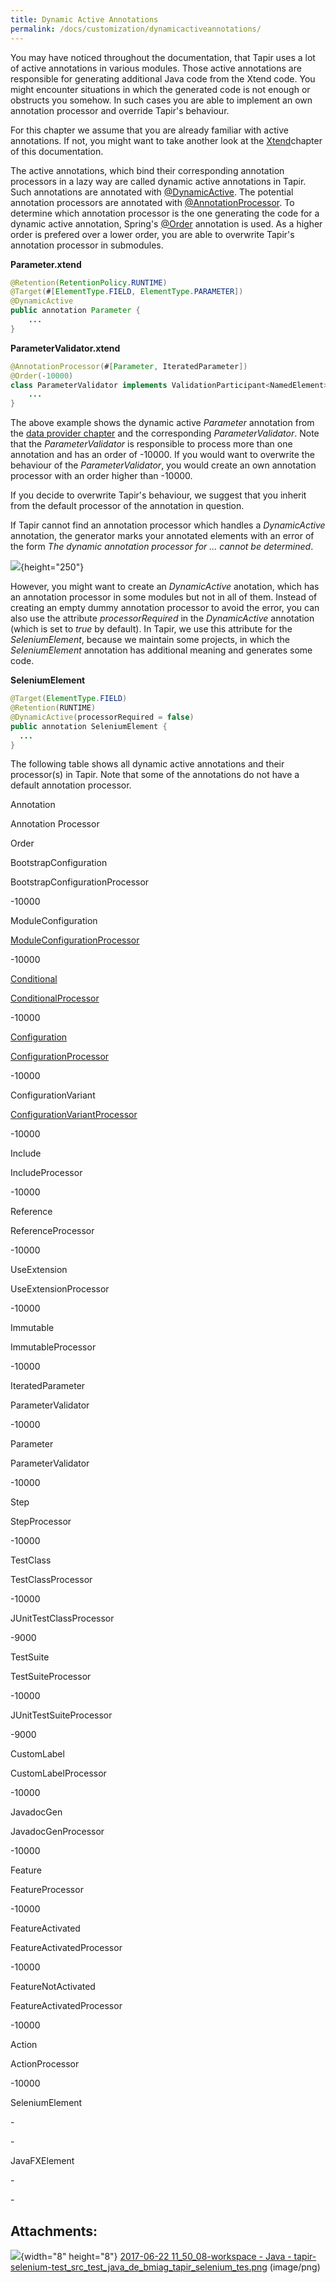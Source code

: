 ```yaml
---
title: Dynamic Active Annotations
permalink: /docs/customization/dynamicactiveannotations/
---
```


You may have noticed throughout the documentation, that Tapir uses a lot
of active annotations in various modules. Those active annotations are
responsible for generating additional Java code from the Xtend code. You
might encounter situations in which the generated code is not enough or
obstructs you somehow. In such cases you are able to implement an own
annotation processor and override Tapir's behaviour.

For this chapter we assume that you are already familiar with active
annotations. If not, you might want to take another look at the
[Xtend](45219887.html)chapter of this documentation.

The active annotations, which bind their corresponding annotation
processors in a lazy way are called dynamic active annotations in Tapir.
Such annotations are annotated with
[@DynamicActive](https://psbm-mvnrepo-p.intranet.kiel.bmiag.de/tapir/latest/apidocs/de/bmiag/tapir/annotationprocessing/annotation/DynamicActive.html).
The potential annotation processors are annotated with
[@AnnotationProcessor](https://psbm-mvnrepo-p.intranet.kiel.bmiag.de/tapir/latest/apidocs/de/bmiag/tapir/annotationprocessing/annotation/AnnotationProcessor.html).
To determine which annotation processor is the one generating the code
for a dynamic active annotation, Spring's
[@Order](https://docs.spring.io/spring/docs/current/javadoc-api/org/springframework/core/annotation/Order.html)
annotation is used. As a higher order is prefered over a lower order,
you are able to overwrite Tapir's annotation processor in submodules.

**Parameter.xtend**

``` java
@Retention(RetentionPolicy.RUNTIME)
@Target(#[ElementType.FIELD, ElementType.PARAMETER])
@DynamicActive
public annotation Parameter {
    ...
}
```

**ParameterValidator.xtend**

``` java
@AnnotationProcessor(#[Parameter, IteratedParameter])
@Order(-10000)
class ParameterValidator implements ValidationParticipant<NamedElement> {
    ...
}
```


The above example shows the dynamic active *Parameter* annotation from
the [data provider chapter](Data_Provider) and the corresponding
*ParameterValidator*. Note that the *ParameterValidator* is responsible
to process more than one annotation and has an order of -10000. If you
would want to overwrite the behaviour of the *ParameterValidator*, you
would create an own annotation processor with an order higher than
-10000.

If you decide to overwrite Tapir's behaviour, we suggest that you
inherit from the default processor of the annotation in question.

If Tapir cannot find an annotation processor which handles
a *DynamicActive* annotation, the generator marks your annotated
elements with an error of the form *The dynamic annotation processor for
... cannot be determined*.

![](img/docs/45940941/49184774.png){height="250"}

However, you might want to create an *DynamicActive* anotation, which
has an annotation processor in some modules but not in all of them.
Instead of creating an empty dummy annotation processor to avoid the
error, you can also use the attribute *processorRequired* in the
*DynamicActive* annotation (which is set to *true* by default). In
Tapir, we use this attribute for the *SeleniumElement*, because we
maintain some projects, in which the *SeleniumElement* annotation has
additional meaning and generates some code.

**SeleniumElement**

``` java
@Target(ElementType.FIELD)
@Retention(RUNTIME)
@DynamicActive(processorRequired = false)
public annotation SeleniumElement {
  ...
}
```

The following table shows all dynamic active annotations and their
processor(s) in Tapir. Note that some of the annotations do not have a
default annotation processor.

Annotation

Annotation Processor

Order

BootstrapConfiguration

BootstrapConfigurationProcessor

-10000

ModuleConfiguration

[ModuleConfigurationProcessor](https://psbm-mvnrepo-p.intranet.kiel.bmiag.de/tapir/latest/apidocs/de/bmiag/tapir/bootstrap/annotation/ModuleConfigurationProcessor.html)

-10000

[Conditional](https://psbm-mvnrepo-p.intranet.kiel.bmiag.de/tapir/latest/apidocs/de/bmiag/tapir/conditional/annotations/Conditional.html)

[ConditionalProcessor](https://psbm-mvnrepo-p.intranet.kiel.bmiag.de/tapir/latest/apidocs/de/bmiag/tapir/conditional/annotations/ConditionalProcessor.html)

-10000

[Configuration](https://psbm-mvnrepo-p.intranet.kiel.bmiag.de/tapir/latest/apidocs/de/bmiag/tapir/configuration/annotation/configuration/Configuration.html)

[ConfigurationProcessor](https://psbm-mvnrepo-p.intranet.kiel.bmiag.de/tapir/latest/apidocs/de/bmiag/tapir/configuration/annotation/configuration/ConfigurationProcessor.html)

-10000

ConfigurationVariant

[ConfigurationVariantProcessor](https://psbm-mvnrepo-p.intranet.kiel.bmiag.de/tapir/latest/apidocs/de/bmiag/tapir/configuration/annotation/variant/ConfigurationVariant.ConfigurationVariantProcessor.html)

-10000

Include

IncludeProcessor

-10000

Reference

ReferenceProcessor

-10000

UseExtension

UseExtensionProcessor

-10000

Immutable

ImmutableProcessor

-10000

IteratedParameter

ParameterValidator

-10000

Parameter

ParameterValidator

-10000

Step

StepProcessor

-10000

TestClass

TestClassProcessor

-10000

JUnitTestClassProcessor

-9000

TestSuite

TestSuiteProcessor

-10000

JUnitTestSuiteProcessor

-9000

CustomLabel

CustomLabelProcessor

-10000

JavadocGen

JavadocGenProcessor

-10000

Feature

FeatureProcessor

-10000

FeatureActivated

FeatureActivatedProcessor

-10000

FeatureNotActivated

FeatureActivatedProcessor

-10000

Action

ActionProcessor

-10000

SeleniumElement

\-

\-

JavaFXElement

\-

\-

## Attachments:

![](images/icons/bullet_blue.gif){width="8" height="8"} [2017-06-22
11\_50\_08-workspace - Java -
tapir-selenium-test\_src\_test\_java\_de\_bmiag\_tapir\_selenium\_tes.png](img/docs/45940941/49184774.png)
(image/png)  
